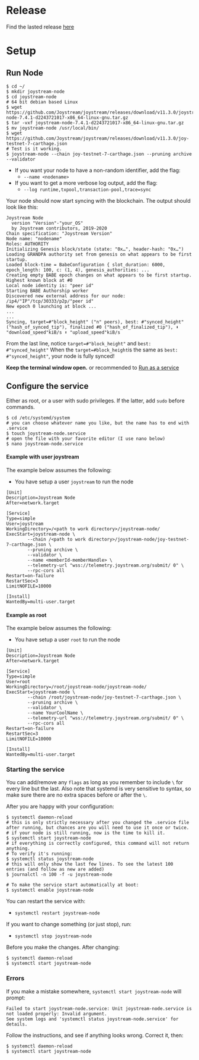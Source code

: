 # Release

Find the lasted release [here](https://github.com/Joystream/joystream/releases)


# Setup 

## Run Node

```
$ cd ~/
$ mkdir joystream-node
$ cd joystream-node
# 64 bit debian based Linux
$ wget https://github.com/Joystream/joystream/releases/download/v11.3.0/joystream-node-7.4.1-d2243721017-x86_64-linux-gnu.tar.gz
$ tar -vxf joystream-node-7.4.1-d2243721017-x86_64-linux-gnu.tar.gz
$ mv joystream-node /usr/local/bin/
$ wget https://github.com/Joystream/joystream/releases/download/v11.3.0/joy-testnet-7-carthage.json
# Test is it working. 
$ joystream-node --chain joy-testnet-7-carthage.json --pruning archive --validator
```
- If you want your node to have a non-random identifier, add the flag:
  - `--name <nodename>`
- If you want to get a more verbose log output, add the flag:
  - `--log runtime,txpool,transaction-pool,trace=sync`

Your node should now start syncing with the blockchain. The output should look like this:
```
Joystream Node
  version "Version"-"your_OS"
  by Joystream contributors, 2019-2020
Chain specification: "Joystream Version"
Node name: "nodename"
Roles: AUTHORITY
Initializing Genesis block/state (state: "0x…", header-hash: "0x…")
Loading GRANDPA authority set from genesis on what appears to be first startup.
Loaded block-time = BabeConfiguration { slot_duration: 6000, epoch_length: 100, c: (1, 4), genesis_authorities: ...
Creating empty BABE epoch changes on what appears to be first startup.
Highest known block at #0
Local node identity is: "peer id"
Starting BABE Authorship worker
Discovered new external address for our node: /ip4/"IP"/tcp/30333/p2p/"peer id"
New epoch 0 launching at block ...
...
...
Syncing, target=#"block_height" ("n" peers), best: #"synced_height" ("hash_of_synced_tip"), finalized #0 ("hash_of_finalized_tip"), ⬇ "download_speed"kiB/s ⬆ "upload_speed"kiB/s
```
From the last line, notice `target=#"block_height"` and `best: #"synced_height"`
When the `target=#block_height`is the same as `best: #"synced_height"`, your node is fully synced!

**Keep the terminal window open.** or recommended to [Run as a service](#run-as-a-service)


## Configure the service

Either as root, or a user with sudo privileges. If the latter, add `sudo` before commands.

```
$ cd /etc/systemd/system
# you can choose whatever name you like, but the name has to end with .service
$ touch joystream-node.service
# open the file with your favorite editor (I use nano below)
$ nano joystream-node.service
```

#### Example with user joystream

The example below assumes the following:
- You have setup a user `joystream` to run the node

```
[Unit]
Description=Joystream Node
After=network.target

[Service]
Type=simple
User=joystream
WorkingDirectory=/<path to work directory>/joystream-node/
ExecStart=joystream-node \
        --chain /<path to work directory>/joystream-node/joy-testnet-7-carthage.json \
        --pruning archive \
        --validator \
        --name <memberId-memberHandle> \
        --telemetry-url "wss://telemetry.joystream.org/submit/ 0" \
        --rpc-cors all
Restart=on-failure
RestartSec=3
LimitNOFILE=10000

[Install]
WantedBy=multi-user.target
```

#### Example as root

The example below assumes the following:
- You have setup a user `root` to run the node

```
[Unit]
Description=Joystream Node
After=network.target

[Service]
Type=simple
User=root
WorkingDirectory=/root/joystream-node/joystream-node/
ExecStart=joystream-node \
        --chain /root/joystream-node/joy-testnet-7-carthage.json \
        --pruning archive \
        --validator \
        --name YourCoolName \
        --telemetry-url "wss://telemetry.joystream.org/submit/ 0" \
        --rpc-cors all
Restart=on-failure
RestartSec=3
LimitNOFILE=10000

[Install]
WantedBy=multi-user.target
```

### Starting the service

You can add/remove any `flags` as long as you remember to include `\` for every line but the last. Also note that systemd is very sensitive to syntax, so make sure there are no extra spaces before or after the `\`.

After you are happy with your configuration:

```
$ systemctl daemon-reload
# this is only strictly necessary after you changed the .service file after running, but chances are you will need to use it once or twice.
# if your node is still running, now is the time to kill it.
$ systemctl start joystream-node
# if everything is correctly configured, this command will not return anything.
# To verify it's running:
$ systemctl status joystream-node
# this will only show the last few lines. To see the latest 100 entries (and follow as new are added)
$ journalctl -n 100 -f -u joystream-node

# To make the service start automatically at boot:
$ systemctl enable joystream-node
```
You can restart the service with:
- `systemctl restart joystream-node`

If you want to change something (or just stop), run:
- `systemctl stop joystream-node`

Before you make the changes. After changing:

```
$ systemctl daemon-reload
$ systemctl start joystream-node
```

### Errors

If you make a mistake somewhere, `systemctl start joystream-node` will prompt:
```
Failed to start joystream-node.service: Unit joystream-node.service is not loaded properly: Invalid argument.
See system logs and 'systemctl status joystream-node.service' for details.
```
Follow the instructions, and see if anything looks wrong. Correct it, then:

```
$ systemctl daemon-reload
$ systemctl start joystream-node
```
